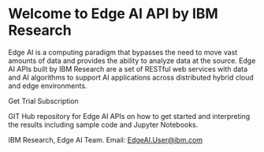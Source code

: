 # Welcome to Edge AI API by IBM Research

Edge AI is a computing paradigm that bypasses the need to move vast amounts of data and provides the ability to analyze data at the source. Edge AI APIs built by IBM Research are a set of RESTful web services with data and AI algorithms to support AI applications across distributed hybrid cloud and edge environments. 

Get Trial Subscription

GIT Hub repository for Edge AI APIs on how to get started and interpreting the results including sample code and Jupyter Notebooks.


IBM Research, Edge AI Team.
Email: EdgeAI.User@ibm.com
